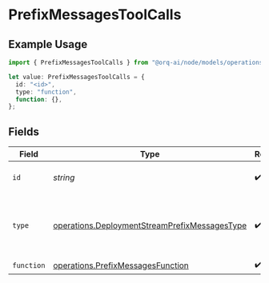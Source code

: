 # PrefixMessagesToolCalls

## Example Usage

```typescript
import { PrefixMessagesToolCalls } from "@orq-ai/node/models/operations";

let value: PrefixMessagesToolCalls = {
  id: "<id>",
  type: "function",
  function: {},
};
```

## Fields

| Field                                                                                                          | Type                                                                                                           | Required                                                                                                       | Description                                                                                                    |
| -------------------------------------------------------------------------------------------------------------- | -------------------------------------------------------------------------------------------------------------- | -------------------------------------------------------------------------------------------------------------- | -------------------------------------------------------------------------------------------------------------- |
| `id`                                                                                                           | *string*                                                                                                       | :heavy_check_mark:                                                                                             | The ID of the tool call.                                                                                       |
| `type`                                                                                                         | [operations.DeploymentStreamPrefixMessagesType](../../models/operations/deploymentstreamprefixmessagestype.md) | :heavy_check_mark:                                                                                             | The type of the tool. Currently, only `function` is supported.                                                 |
| `function`                                                                                                     | [operations.PrefixMessagesFunction](../../models/operations/prefixmessagesfunction.md)                         | :heavy_check_mark:                                                                                             | N/A                                                                                                            |